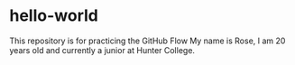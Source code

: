 # hello-world
This repository is for practicing the GitHub Flow
My name is Rose, I am 20 years old and currently a junior at Hunter College.
